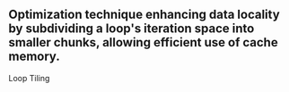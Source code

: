 Optimization technique enhancing data locality by subdividing a loop's iteration space into smaller chunks, allowing efficient use of cache memory.
---
Loop Tiling

